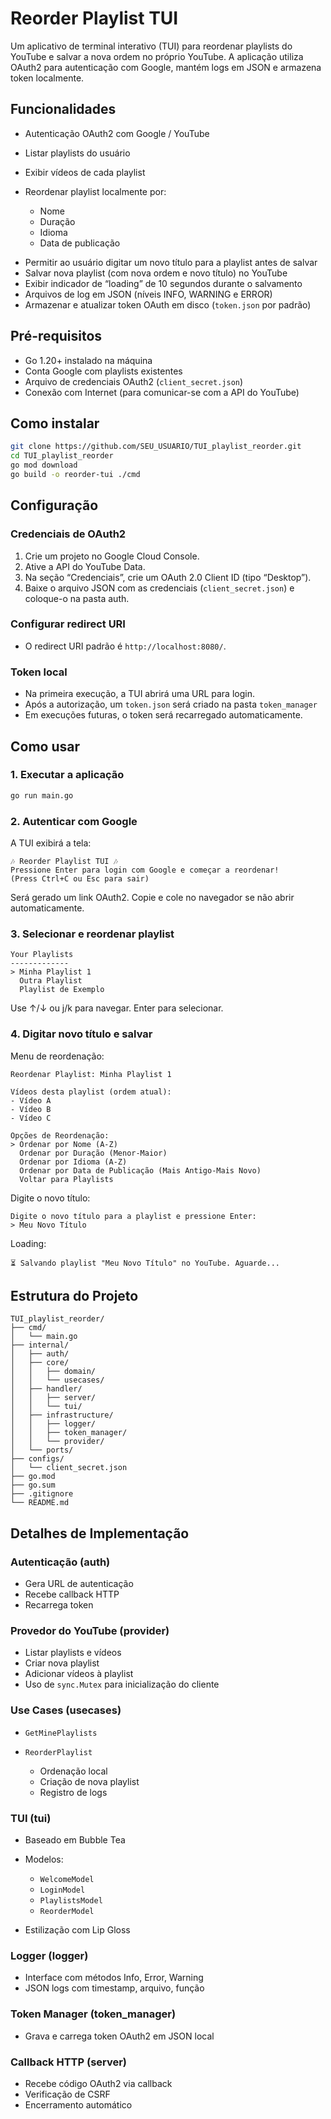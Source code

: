 # Reorder Playlist TUI

Um aplicativo de terminal interativo (TUI) para reordenar playlists do YouTube e salvar a nova ordem no próprio YouTube. A aplicação utiliza OAuth2 para autenticação com Google, mantém logs em JSON e armazena token localmente.

## Funcionalidades

- Autenticação OAuth2 com Google / YouTube
- Listar playlists do usuário
- Exibir vídeos de cada playlist
- Reordenar playlist localmente por:

    * Nome
    * Duração
    * Idioma
    * Data de publicação
* Permitir ao usuário digitar um novo título para a playlist antes de salvar
* Salvar nova playlist (com nova ordem e novo título) no YouTube
* Exibir indicador de “loading” de 10 segundos durante o salvamento
* Arquivos de log em JSON (níveis INFO, WARNING e ERROR)
* Armazenar e atualizar token OAuth em disco (`token.json` por padrão)

## Pré-requisitos

* Go 1.20+ instalado na máquina
* Conta Google com playlists existentes
* Arquivo de credenciais OAuth2 (`client_secret.json`)
* Conexão com Internet (para comunicar-se com a API do YouTube)

## Como instalar

```bash
git clone https://github.com/SEU_USUARIO/TUI_playlist_reorder.git
cd TUI_playlist_reorder
go mod download
go build -o reorder-tui ./cmd
```

## Configuração

### Credenciais de OAuth2

1. Crie um projeto no Google Cloud Console.
2. Ative a API do YouTube Data.
3. Na seção “Credenciais”, crie um OAuth 2.0 Client ID (tipo “Desktop”).
4. Baixe o arquivo JSON com as credenciais (`client_secret.json`) e coloque-o na pasta auth.

### Configurar redirect URI

* O redirect URI padrão é `http://localhost:8080/`.

### Token local

* Na primeira execução, a TUI abrirá uma URL para login.
* Após a autorização, um `token.json` será criado na pasta `token_manager`
* Em execuções futuras, o token será recarregado automaticamente.

## Como usar

### 1. Executar a aplicação

```bash
go run main.go
```

### 2. Autenticar com Google

A TUI exibirá a tela:

```
🎶 Reorder Playlist TUI 🎶
Pressione Enter para login com Google e começar a reordenar!
(Press Ctrl+C ou Esc para sair)
```

Será gerado um link OAuth2. Copie e cole no navegador se não abrir automaticamente.

### 3. Selecionar e reordenar playlist

```
Your Playlists
-------------
> Minha Playlist 1
  Outra Playlist
  Playlist de Exemplo
```

Use ↑/↓ ou j/k para navegar. Enter para selecionar.

### 4. Digitar novo título e salvar

Menu de reordenação:

```
Reordenar Playlist: Minha Playlist 1

Vídeos desta playlist (ordem atual):
- Vídeo A
- Vídeo B
- Vídeo C

Opções de Reordenação:
> Ordenar por Nome (A-Z)
  Ordenar por Duração (Menor-Maior)
  Ordenar por Idioma (A-Z)
  Ordenar por Data de Publicação (Mais Antigo-Mais Novo)
  Voltar para Playlists
```

Digite o novo título:

```
Digite o novo título para a playlist e pressione Enter:
> Meu Novo Título
```

Loading:

```
⏳ Salvando playlist "Meu Novo Título" no YouTube. Aguarde...
```

## Estrutura do Projeto

```
TUI_playlist_reorder/
├── cmd/
│   └── main.go
├── internal/
│   ├── auth/
│   ├── core/
│   │   ├── domain/
│   │   └── usecases/
│   ├── handler/
│   │   ├── server/
│   │   └── tui/
│   ├── infrastructure/
│   │   ├── logger/
│   │   ├── token_manager/
│   │   └── provider/
│   └── ports/
├── configs/
│   └── client_secret.json
├── go.mod
├── go.sum
├── .gitignore
└── README.md
```

## Detalhes de Implementação

### Autenticação (auth)

* Gera URL de autenticação
* Recebe callback HTTP
* Recarrega token

### Provedor do YouTube (provider)

* Listar playlists e vídeos
* Criar nova playlist
* Adicionar vídeos à playlist
* Uso de `sync.Mutex` para inicialização do cliente

### Use Cases (usecases)

* `GetMinePlaylists`
* `ReorderPlaylist`

    * Ordenação local
    * Criação de nova playlist
    * Registro de logs

### TUI (tui)

* Baseado em Bubble Tea
* Modelos:

    * `WelcomeModel`
    * `LoginModel`
    * `PlaylistsModel`
    * `ReorderModel`
* Estilização com Lip Gloss

### Logger (logger)

* Interface com métodos Info, Error, Warning
* JSON logs com timestamp, arquivo, função

### Token Manager (token\_manager)

* Grava e carrega token OAuth2 em JSON local

### Callback HTTP (server)

* Recebe código OAuth2 via callback
* Verificação de CSRF
* Encerramento automático